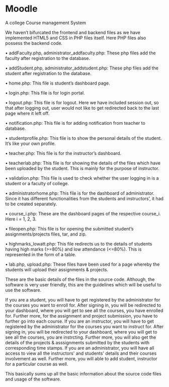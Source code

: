 # Moodle
A college Course management System

We haven’t bifurcated the frontend and backend files as we have implemented HTML5 and CSS in PHP files itself. Here PHP files also possess the backend code.

• addFaculty.php, administrator_addfaculty.php: These php files add the faculty after registration to the database.

• addStudent.php, administrator_addstudent.php: These php files add the student after registration to the database.

• home.php: This file is student’s dashboard page.

• login.php: This file is for login portal.

• logout.php: This file is for logout. Here we have included session out, so that after logging out, user would not like to get redirected back to the last page where it left off.

• notification.php: This file is for adding notification from teacher to database. 

• studentprofile.php: This file is to show the personal details of the student. It’s like your own profile.

• teacher.php: This file is for the instructor’s dashboard.

• teacherlab.php: This file is for showing the details of the files which have been uploaded by the student. This is mainly for the purpose of instructor.

• validation.php: This file is used to check whether the user logging in is a student or a faculty of college.

• administratorhome.php: This file is for the dashboard of administrator. Since it has different functionalities from the students and instructors’, it had to be created separately.

• course_i.php: These are the dashboard pages of the respective course_i. Here i = 1, 2, 3.

• fileopen.php: This file is for opening the submitted student’s assignments/projects files, tar, and zip.

• highmarks_lowatt.php: This file redirects us to the details of students having high marks (>=80%) and low attendance (<=80%). This is represented in the form of a table.

• lab.php, upload.php: These files have been used for a page whereby the students will upload their assignments & projects.

These are the basic details of the files in the source code.
Although, the software is very user friendly, this are the guidelines which will be useful to use the software.

If you are a student, you will have to get registered by the administrator for the courses you want to enroll for. After signing in, you will be redirected to your dashboard, where you will get to see all the courses, you have enrolled for. Further more, for the assignment and project submission, you have to further go into each course.
If you are an instructor, you will have to get registered by the administrator for the courses you want to instruct for. After signing in, you will be redirected to your dashboard, where you will get to see all the courses, you are instrcting. Further more, you will also get the details of the projects & asssignments submitted by the students with corresponding time stamps.
If you are an administrator, you will have all access to view all the instructors' and students' details and their courses involvement as well. Further more, you will able to add student, instructor for a particular course as well.

This basically sums up all the basic information about the source code files and usage of the software.

